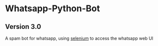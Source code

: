 # Whatsapp-Python-Bot

## Version 3.0

A spam bot for whatsapp, using [selenium](https://www.seleniumhq.org/) to access the whatsapp web UI

